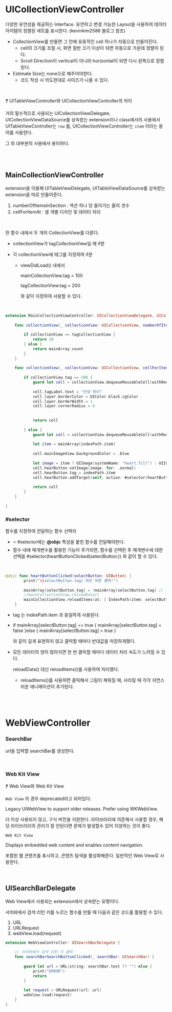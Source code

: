 # UICollectionViewController

다양한 유연성을 제공하는 Interface. 유연하고 변경 가능한 Layout을 사용하여 데이터 아이템의 정렬된 세트를 표시한다. (kevinkim2586 블로그 참조)

- CollectionView를 만들면 그 안에 유동적인 cell 하나가 자동으로 만들어진다.
  - cell의 크기를 조절 시, 화면 절반 크기 이상이 되면 자동으로 가운데 정렬이 된다.
  - Scroll Direction이 vertical이 아니라 horizontal이 되면 다시 왼쪽으로 정렬된다.
- Estimate Size는 none으로 해주어야한다.
  - 코드 작성 시 의도한대로 사이즈가 나올 수 있다.

<br>

:question: UITableViewController와 UICollectionViewController의 차이

거의 필수적으로 사용되는 UICollectionViewDelegate, UICollectionViewDataSource를 상속받는 extension이나 class에서의 사용에서 UITableViewController는 `row` 를, UICollectionViewController는 `item` 이라는 용어를 사용한다.

그 외 대부분의 사용에서 용이하다. 

<br></br>

## MainCollectionViewController

extension을 이용해 UITableViewDelegate, UITableViewDataSource를 상속받는 extension을 따로 만들어준다.

1. numberOfItemsInSection : 섹션 하나 당 들어가는 줄의 갯수
2. cellForItemAt : 셀 개별 디자인 및 데이터 처리

<br>

한 함수 내에서 두 개의 CollectionView를 다룬다.

- collectionView가 tagCollectionView일 때 if문

- 각 collectionView에 태그를 지정하여 if문

  - viewDidLoad() 내에서 

    mainCollectionView.tag = 100

    tagCollectionView.tag = 200

    와 같이 지정하여 사용할 수 있다.

<br>

```swift
extension MainCollectionViewController: UICollectionViewDelegate, UICollectionViewDataSource {
    
    func collectionView(_ collectionView: UICollectionView, numberOfItemsInSection section: Int) -> Int {
        
        if collectionView == tagCollectionView {
            return 10
        } else {
            return mainArray.count
        }
    }
    
    func collectionView(_ collectionView: UICollectionView, cellForItemAt indexPath: IndexPath) -> UICollectionViewCell {
        
        if collectionView.tag == 200 {
            guard let cell = collectionView.dequeueReusableCell(withReuseIdentifier: TagCollectionViewCell.identifier, for: indexPath) as? TagCollectionViewCell else { return UICollectionViewCell() }
            
            cell.tagLabel.text = "안녕 하이"
            cell.layer.borderColor = UIColor.black.cgColor
            cell.layer.borderWidth = 1
            cell.layer.cornerRadius = 8
            
            
            return cell
            
        } else {
            guard let cell = collectionView.dequeueReusableCell(withReuseIdentifier: MainCollectionViewCell.identifier, for: indexPath) as? MainCollectionViewCell else { return UICollectionViewCell() }
            
            let item = mainArray[indexPath.item]
            
            cell.mainImageView.backgroundColor = .blue
            
            let image = item ? UIImage(systemName: "heart.fill") : UIImage(systemName: "heart")
            cell.hearButton.setImage(image, for: .normal)
            cell.hearButton.tag = indexPath.item
            cell.hearButton.addTarget(self, action: #selector(heartButtonClicked(selectButton:)), for: .touchUpInside)
            
            return cell
        }
    }
    
}

```



### #selector

함수를 지정하여 전달하는 함수 선택자

- :star: #selector에는 **@objc** 특성을 붙힌 함수를 전달해야한다.
- 함수 내에 매개변수를 활용한 기능이 추가되면, 함수를 선택한 후 매개변수에 대한 선택을 #selector(heartButtonClicked(selectButton:)) 와 같이 할 수 있다.

<br>

```swift
@objc func heartButtonClicked(selectButton: UIButton) {
        print("\(selectButton.tag) 하트 버튼 클릭!")
        
        mainArray[selectButton.tag] = !mainArray[selectButton.tag] // 지금의 반대값을 저장해라!
        //mainCollectionView.reloadData()
        mainCollectionView.reloadItems(at: [ IndexPath(item: selectButton.tag, section: 0) ]) // 필요한 셀만 처리 + 애니메이션 추가
    }
```

- tag 는 indexPath.item 과 동일하게 사용된다.

- if mainArray[selectButton.tag] == true {
      mainArray[selectButton.tag] = false
  }else {
      mainArray[selectButton.tag] = true
  }

  와 같이 길게 표현하지 않고 클릭할 때마다 반대값을 저장하게했다.

- 모든 데이터의 양이 많아지면 한 번 클릭할 때마다 데이터 처리 속도가 느려질 수 있다.

  reloadData() 대신 reloadItems()를 사용하여 처리했다.

  - reloadItems()를 사용하면 클릭해서 그림이 채워질 때, 사라질 때 각각 자연스러운 애니메이션이 추가된다.



<br></br>

# WebViewController

### SearchBar

url을 입력할 searchBar를 생성한다.

<br>

### Web Kit View

:question: Web View와 Web Kit View

`Web View` 의 경우 deprecated라고 되어있다.

Legacy UIWebView to support  older releases. Prefer using WKWebView.

더 이상 사용되지 않고, 구식 버전을 지원한다. 라이브러리에 의존해서 사용할 경우, 해당 라이브러리의 관리가 잘 안된다면 문제가 발생할수 있어 지양하는 것이 좋다.



`Web Kit View`

Displays embedded web content and enables content navigation.

포함된 웹 콘텐츠를 표시하고, 콘텐츠 탐색을 활성화해준다. 일반적인 Web View로 사용한다.



<br>

## UISearchBarDelegate

Web View에서 사용되는 extension에서 상속받는 유형이다.



서치바에서 검색 리턴 키를 누르는 함수를 만들 때 다음과 같은 코드를 활용할 수 있다.

1. URL
2. URLRequest
3. webView.load(request)



```swift
extension WebViewController: UISearchBarDelegate {
    
    // 서치바에서 검색 리턴 키 클릭
    func searchBarSearchButtonClicked(_ searchBar: UISearchBar) {
        
        guard let url = URL(string: searchBar.text ?? "") else {
            print("ERROR")
            return
        }
        
        let request = URLRequest(url: url)
        webView.load(request)
    }
}
```
